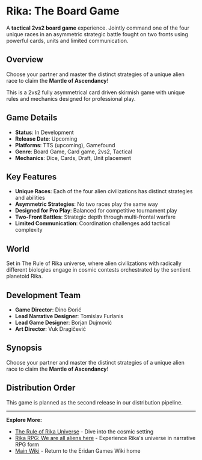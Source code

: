 # Rika: The Board Game

A **tactical 2vs2 board game** experience. Jointly command one of the four unique races in an asymmetric strategic battle fought on two fronts using powerful cards, units and limited communication.

## Overview

Choose your partner and master the distinct strategies of a unique alien race to claim the **Mantle of Ascendancy**!

This is a 2vs2 fully asymmetrical card driven skirmish game with unique rules and mechanics designed for professional play.

## Game Details

- **Status**: In Development
- **Release Date**: Upcoming
- **Platforms**: TTS (upcoming), Gamefound
- **Genre**: Board Game, Card game, 2vs2, Tactical
- **Mechanics**: Dice, Cards, Draft, Unit placement

## Key Features

- **Unique Races**: Each of the four alien civilizations has distinct strategies and abilities
- **Asymmetric Strategies**: No two races play the same way
- **Designed for Pro Play**: Balanced for competitive tournament play
- **Two-Front Battles**: Strategic depth through multi-frontal warfare
- **Limited Communication**: Coordination challenges add tactical complexity

## World

Set in The Rule of Rika universe, where alien civilizations with radically different biologies engage in cosmic contests orchestrated by the sentient planetoid Rika.

## Development Team

- **Game Director**: Dino Đorić
- **Lead Narrative Designer**: Tomislav Furlanis  
- **Lead Game Designer**: Borjan Dujmović
- **Art Director**: Vuk Dragičević

## Synopsis

Choose your partner and master the distinct strategies of a unique alien race to claim the **Mantle of Ascendancy**!

## Distribution Order

This game is planned as the second release in our distribution pipeline.

---

**Explore More:**
- [The Rule of Rika Universe](../worlds/rule-of-rika/rule-of-rika.md) - Dive into the cosmic setting
- [Rika RPG: We are all aliens here](rika-rpg.md) - Experience Rika's universe in narrative RPG form
- [Main Wiki](../index.md) - Return to the Eridan Games Wiki home
